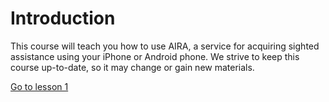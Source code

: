 # Introduction

This course will teach you how to use AIRA, a service for acquiring sighted assistance using your iPhone or Android
phone. We strive to keep this course up-to-date, so it may change or gain new materials.

[Go to lesson 1](lesson%2001.html)
